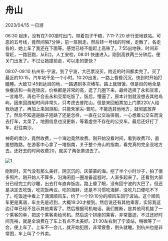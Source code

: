 # 舟山

2023/04/15 一日游

06:30 起床，没有在7:00准时出门，带着包子干粮，7:11-7:20 步行至地铁站。可恶的五号线，竟然间隔7分钟，前一班刚走。然后转一号线的时候，走散了，各走各的，她上车了我还在下面等。感觉已经不能赶上高铁了。7:55出地铁，时间非常赶，一路狂跑，从E口，人工安检，08:01 快速进入。刚到高铁两三分钟后，便关门出发了。不过让她提前走，可以走的更快？

08:07-09:10 杭州东-宁波。到了宁波，大巴票没买，附近的时间都卖完了。买了最近的10:15，汽车站干坐一个小时。10:20出发，一路上昏昏沉沉，快到时开始打瞌睡。大致12:45到达目的地，一路遇到多次堵车。路上就很饿，但是目的地全是快餐店和一些连锁店，价格都是非常的高，逛了几圈下来，最终选择了永和豆浆，一言难尽，再也不会去永和豆浆吃饭了。饭后，懵逼了，原本计划就没想去其他岛屿，因来回游船时间非常久，只考虑去普陀山，但是来回船票加上门票220/人给我劝退了。再加上来回游船，只能朱家尖-普陀，不能选其他地方，就彻底放弃了。然后不知道是脑子短路了还是怎样，一直在公交站徘徊，一心想着公交车而没去打车，太呆了。地图信息也没更新，等着虚空不存在的公交车。最后还好打了车，赶往南沙。

神奇的南沙，竟然收费，一个海边竟然收费。刚开始没看时间，看到收费70，直接想跑路。在游客中心拿了一堆指南，关于整个舟山的指南，看完真的完全没地方去。还好去的时间收费20，就买了两张票进去了。

![1](/img/trip/zhoushan-nansha.jpeg)

刚到时，天气没有那么美好，阴沉沉的，灰蒙蒙的海。挖了半个小时沙子，拍了很多照片。刚开始人不算多，沿海闲逛一圈准备返程时，人渐多起来了。还看到大部分已经完工的沙雕，出去打车直奔饭店。路上傻了眼，没有回宁波的大巴了。但还是决定去吃饭，吃完饭再议。吃的海鲜，还是不习惯吃海鲜，没吃几口便吃不下了。吃饭途中看上了滴滴顺风车，约了一个19:10分的顺风车回宁波站。这个顺风车更是离谱，车主先是迟到，大概19:20才接到。然后说还有其他乘客，实际我这边订单已经不显示其他乘客了。然后根据司机电话，我们推断，是其他司机接了一个乘客的单，把这个乘客卖给司机。然后这个拼座的乘客，非常墨迹，不过还好时间充裕，就是全浪费在了车上有点不太美好。21:30左右到了宁波站，稍微等了一会，便上车了。上车不一会儿，就开始犯困，非常疲惫，倒头就睡。到杭州也是非常困，车上叫了个外卖。

